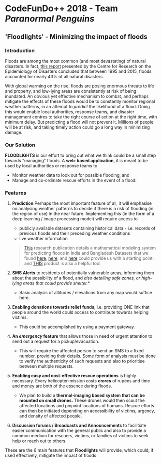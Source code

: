 # CodeFunDo++ 2018 - Team *Paranormal Penguins*

## 'Floodlights' - Minimizing the impact of floods

### Introduction
Floods are among the most common (and most devastating) of natural disasters. In fact, [this report](https://reliefweb.int/sites/reliefweb.int/files/resources/COP21_WeatherDisastersReport_2015_FINAL.pdf) presented by the Centre for Research on the Epidemiology of Disasters concluded that between 1995 and 2015, floods accounted for nearly 43% of all natural disasters.

With global warming on the rise, floods are posing enormous threats to life and property, and low-lying areas are consistently at risk of being inundated. An obvious yet effective mechanism to combat, and perhaps mitigate the effects of these floods would be to constantly monitor regional weather patterns, in an attempt to _predict_ the likelihood of a flood. Doing this would enable local authorities, response teams, and disaster management centres to take the right course of action at the right time, with minimum delay. But predicting a flood will not prevent it. Millions of people will be at risk, and taking timely action could go a long way in minimizing damage.

### Our Solution
**FLOODLIGHTS** is our effort to bring out what we think could be a small step towards "managing" floods. 
A **web-based application**, it is meant to be used by local authorities or response teams to 
- Monitor weather data to look out for possible flooding, and 
- Manage and co-ordinate rescue efforts in the event of a flood.

### Features
1. **Prediction** Perhaps the most important feature of all, it will emphasise on analysing weather patterns to decide if there is a risk of flooding (in the region of use) in the near future. Implementing this (in the form of a deep learning / image processing model) will require access to 
   - publicly available datasets containing historical data - i.e. records of previous floods and their preceding weather conditions
   - live weather information
   > [This](https://www.sciencedirect.com/science/article/pii/0309170888900437) research publication details a mathematical modeling system for predicting floods in India and Bangladesh
   > Datasets that we found [here](https://catalog.data.gov/dataset/ncdc-storm-events-database), [here](https://old.datahub.io/dataset/india-weather-data), and [here](https://www.kaggle.com/rajanand/rainfall-in-india) could provide us with a starting point, and [THIS](https://www.rmsi.com/products/india-floodrisk/) product is also a helpful tool.
   
2. **SMS Alerts** to residents of potentially vulnerable areas, informing them about the possibility of a flood, and **also detailing safe zones, or high-lying areas* that could provide shelter.**
   - Basic analysis of altitudes / elevations from any map would suffice here.
   
3. **Enabling donations towards relief funds**, i.e. providing ONE link that people around the world could access to contribute towards helping victims.
   - This could be accomplished by using a payment gateway.
   
4. **An _emergency_ feature** that allows those in need of urgent attention to send out a request for a pickup/evacuation. 
   - This will require the affected person to send an SMS to a fixed number, providing their details. Some form of analysis must be done to verify the authenticity of such requests and also to prioritise between multiple requests.
   
5. **Enabling easy and cost-effective rescue operations** is highly necessary. Every helicopter-mission costs **crores** of rupees and time and money are both of the essence during floods. 
   - We plan to build a **thermal-imaging based system that can be mounted on small drones.** These drones would then scout the affected locations and pinpoint locations of humans. Rescue efforts can then be initiated depending on accessibility of victims, urgency, and density of affected people. 


6. **Discussion forums / Broadcasts and Announcements** to facilitiate easier communication with the general public and also to provide a common medium for rescuers, victims, or families of victims to seek help or reach out to others. 


These are the 6 main features that **Floodlights** will provide, which could, if used effectively, mitigate the impact of floods. 
